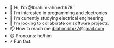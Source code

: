 - 👋 Hi, I’m @Ibrahim-ahmed1678
- 👀 I’m interested in programming and electronics
- 🌱 I’m currently studying electrical engineering
- 💞️ I’m looking to collaborate on software projects.
- 📫 How to reach me ibrahimibbi77@gmail.com
- 😄 Pronouns: he/him
- ⚡ Fun fact: 

<!---
Ibrahim-ahmed1678/Ibrahim-ahmed1678 is a ✨ special ✨ repository because its `README.md` (this file) appears on your GitHub profile.
You can click the Preview link to take a look at your changes.
--->
